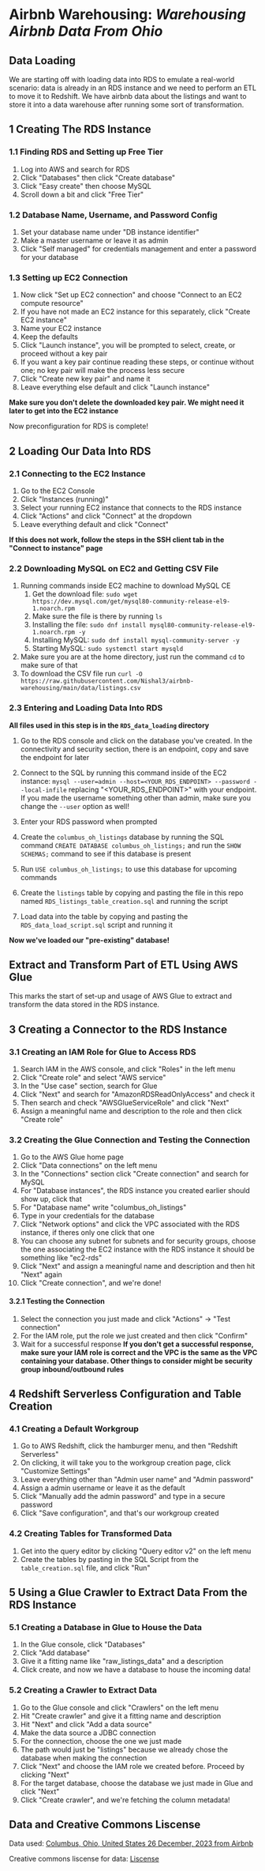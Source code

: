 # Airbnb Warehousing: _**Warehousing Airbnb Data From Ohio**_

## Data Loading

We are starting off with loading data into RDS to emulate a real-world scenario: data is already in an RDS instance and we need to perform an ETL to move it to Redshift. We have airbnb data about the listings and want to store it into a data warehouse after running some sort of transformation.

## 1 Creating The RDS Instance

### 1.1 Finding RDS and Setting up Free Tier

1. Log into AWS and search for RDS
2. Click "Databases" then click "Create database"
3. Click "Easy create" then choose MySQL
4. Scroll down a bit and click "Free Tier"

### 1.2 Database Name, Username, and Password Config

1. Set your database name under "DB instance identifier"
2. Make a master username or leave it as admin
3. Click "Self managed" for credentials management and enter a password for your database

### 1.3 Setting up EC2 Connection

1. Now click "Set up EC2 connection" and choose "Connect to an EC2 compute resource"
2. If you have not made an EC2 instance for this separately, click "Create EC2 instance"
3. Name your EC2 instance
4. Keep the defaults
5. Click "Launch instance", you will be prompted to select, create, or proceed without a key pair
6. If you want a key pair continue reading these steps, or continue without one; no key pair will make the process less secure
7. Click "Create new key pair" and name it
8. Leave everything else default and click "Launch instance"

**Make sure you don't delete the downloaded key pair. We might need it later to get into the EC2 instance**

Now preconfiguration for RDS is complete!

## 2 Loading Our Data Into RDS

### 2.1 Connecting to the EC2 Instance

1. Go to the EC2 Console
2. Click "Instances (running)"
3. Select your running EC2 instance that connects to the RDS instance
4. Click "Actions" and click "Connect" at the dropdown
5. Leave everything default and click "Connect"

**If this does not work, follow the steps in the SSH client tab in the "Connect to instance" page**

### 2.2 Downloading MySQL on EC2 and Getting CSV File

1. Running commands inside EC2 machine to download MySQL CE
   1. Get the download file: `sudo wget https://dev.mysql.com/get/mysql80-community-release-el9-1.noarch.rpm`
   2. Make sure the file is there by running `ls`
   3. Installing the file: `sudo dnf install mysql80-community-release-el9-1.noarch.rpm -y`
   4. Installing MySQL: `sudo dnf install mysql-community-server -y`
   5. Starting MySQL: `sudo systemctl start mysqld`
2. Make sure you are at the home directory, just run the command `cd` to make sure of that
3. To download the CSV file run `curl -O https://raw.githubusercontent.com/Nishal3/airbnb-warehousing/main/data/listings.csv`

### 2.3 Entering and Loading Data Into RDS

**All files used in this step is in the `RDS_data_loading` directory**

1. Go to the RDS console and click on the database you've created. In the connectivity and security section, there is an endpoint, copy and save the endpoint for later

2. Connect to the SQL by running this command inside of the EC2 instance: `mysql --user=admin --host=<YOUR_RDS_ENDPOINT> --password --local-infile` replacing "<YOUR_RDS_ENDPOINT>" with your endpoint. If you made the username something other than admin, make sure you change the `--user` option as well!

3. Enter your RDS password when prompted

4. Create the `columbus_oh_listings` database by running the SQL command `CREATE DATABASE columbus_oh_listings;` and run the `SHOW SCHEMAS;` command to see if this database is present

5. Run `USE columbus_oh_listings;` to use this database for upcoming commands

6. Create the `listings` table by copying and pasting the file in this repo named `RDS_listings_table_creation.sql` and running the script

7. Load data into the table by copying and pasting the `RDS_data_load_script.sql` script and running it

**Now we've loaded our "pre-existing" database!**

## Extract and Transform Part of ETL Using AWS Glue

This marks the start of set-up and usage of AWS Glue to extract and transform the data stored in the RDS instance.

## 3 Creating a Connector to the RDS Instance

### 3.1 Creating an IAM Role for Glue to Access RDS

1. Search IAM in the AWS console, and click "Roles" in the left menu
2. Click "Create role" and select "AWS service"
3. In the "Use case" section, search for Glue
4. Click "Next" and search for "AmazonRDSReadOnlyAccess" and check it
5. Then search and check "AWSGlueServiceRole" and click "Next"
6. Assign a meaningful name and description to the role and then click "Create role"

### 3.2 Creating the Glue Connection and Testing the Connection

1. Go to the AWS Glue home page
2. Click "Data connections" on the left menu
3. In the "Connections" section click "Create connection" and search for MySQL
4. For "Database instances", the RDS instance you created earlier should show up, click that
5. For "Database name" write "columbus_oh_listings"
6. Type in your credentials for the database
7. Click "Network options" and click the VPC associated with the RDS instance, if theres only one click that one
8. You can choose any subnet for subnets and for security groups, choose the one associating the EC2 instance with the RDS instance it should be something like "ec2-rds"
9. Click "Next" and assign a meaningful name and description and then hit "Next" again
10. Click "Create connection", and we're done!

#### 3.2.1 Testing the Connection

1. Select the connection you just made and click "Actions" -> "Test connection"
2. For the IAM role, put the role we just created and then click "Confirm"
3. Wait for a successful response
   **If you don't get a successful response, make sure your IAM role is correct and the VPC is the same as the VPC containing your database. Other things to consider might be security group inbound/outbound rules**

## 4 Redshift Serverless Configuration and Table Creation

### 4.1 Creating a Default Workgroup

1. Go to AWS Redshift, click the hamburger menu, and then "Redshift Serverless"
2. On clicking, it will take you to the workgroup creation page, click "Customize Settings"
3. Leave everything other than "Admin user name" and "Admin password"
4. Assign a admin username or leave it as the default
5. Click "Manually add the admin password" and type in a secure password
6. Click "Save configuration", and that's our workgroup created

### 4.2 Creating Tables for Transformed Data

1. Get into the query editor by clicking "Query editor v2" on the left menu
2. Create the tables by pasting in the SQL Script from the `table_creation.sql` file, and click "Run"

## 5 Using a Glue Crawler to Extract Data From the RDS Instance

### 5.1 Creating a Database in Glue to House the Data

1. In the Glue console, click "Databases"
2. Click "Add database"
3. Give it a fitting name like "raw_listings_data" and a description
4. Click create, and now we have a database to house the incoming data!

### 5.2 Creating a Crawler to Extract Data

1. Go to the Glue console and click "Crawlers" on the left menu
2. Hit "Create crawler" and give it a fitting name and description
3. Hit "Next" and click "Add a data source"
4. Make the data source a JDBC connection
5. For the connection, choose the one we just made
6. The path would just be "listings" because we already chose the database when making the connection
7. Click "Next" and choose the IAM role we created before. Proceed by clicking "Next"
8. For the target database, choose the database we just made in Glue and click "Next"
9. Click "Create crawler", and we're fetching the column metadata!

## Data and Creative Commons Liscense

Data used: [Columbus, Ohio, United States 26 December, 2023 from Airbnb][data_link]

Creative commons liscense for data: [Liscense][creative_liscense]

<!-- Images  -->

<!-- Airbnb Data -->

[ data_link ]: http://insideairbnb.com/get-the-data/
[ creative_liscense ]: http://creativecommons.org/licenses/by/4.0/
